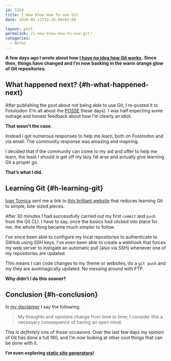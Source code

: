 ```yaml
---
id: 5358
title: I Now Know How To use Git
date: 2020-05-11T12:16:00+01:00

layout: post
permalink: /i-now-know-how-to-use-git/
categories:
  - Notes
---
```

**A few days ago I wrote about how [I have no idea how Git works](https://kevq.uk/confession-i-have-no-idea-how-to-use-git/).** **Since then, things have changed and I&#8217;m now basking in the warm orange glow of Git repositories.**

## What happened next? {#h-what-happened-next}

After publishing the post about not being able to use Git, I re-posted it to Fosstodon (I&#8217;m all about the [POSSE](https://indieweb.org/POSSE) these days). I was half expecting some outrage and honest feedback about how I&#8217;m clearly an idiot.

**That wasn&#8217;t the case.**

Instead I got numerous responses to help me learn, both on Fosstodon and via email. The community response was amazing and inspiring.

I decided that if the community can come to my aid and offer to help me learn, the least I should is get off my lazy fat arse and actually give learning Git a proper go.

**That&#8217;s what I did.**

## Learning Git {#h-learning-git}

[Ivan Tomica](https://www.tomica.net/) sent me a link to [this brilliant website](https://rogerdudler.github.io/git-guide/) that reduces learning Git to simple, bite-sized pieces.

After 30 minutes I had successfully carried out my first `commit` and `push` from the Git CLI. I have to say, once the basics had clicked into place for me, the whole thing became much simpler to follow.

I&#8217;ve since been able to configure my local repositories to authenticate to GitHub using SSH keys. I&#8217;ve even been able to create a webhook that forces my web server to instigate an automatic pull (also via SSH) whenever one of my repositories are updated.

This means I can code changes to my theme or websites, do a `git push` and my they are auotmagically updated. No messing around with FTP.

**Why didn&#8217;t I do this sooner?**

## Conclusion {#h-conclusion}

In [my disclaimer](https://kevq.uk/disclaimer/) I say the following:

<blockquote class="wp-block-quote">
  <p>
    My thoughts and opinions change from time to time; I consider this a necessary consequence of having an open mind.
  </p>
</blockquote>

This is _definitely_ one of those occasions. Over the last few days my opinion of Git has done a full 180, and I&#8217;m now looking at other cool things that can be done with it.

**I&#8217;m even exploring [static site generators](https://kevq.uk/why-i-dont-use-a-static-site-generator/)!**
